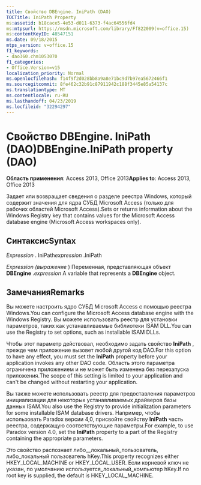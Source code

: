 ```yaml
---
title: Свойство DBEngine. IniPath (DAO)
TOCTitle: IniPath Property
ms:assetid: b18cace5-4e53-d011-6373-f4ac64556fd4
ms:mtpsurl: https://msdn.microsoft.com/library/Ff822009(v=office.15)
ms:contentKeyID: 48547151
ms.date: 09/18/2015
mtps_version: v=office.15
f1_keywords:
- dao360.chm1053070
f1_categories:
- Office.Version=v15
localization_priority: Normal
ms.openlocfilehash: f14f9f2d028bb8a9a8e71bc9d7b97ea5672466f1
ms.sourcegitcommit: 8fe462c32b91c87911942c188f3445e85a54137c
ms.translationtype: MT
ms.contentlocale: ru-RU
ms.lasthandoff: 04/23/2019
ms.locfileid: "32294297"
---
```

# <a name="dbengineinipath-property-dao"></a><span data-ttu-id="1053e-102">Свойство DBEngine. IniPath (DAO)</span><span class="sxs-lookup"><span data-stu-id="1053e-102">DBEngine.IniPath property (DAO)</span></span>


<span data-ttu-id="1053e-103">**Область применения**: Access 2013, Office 2013</span><span class="sxs-lookup"><span data-stu-id="1053e-103">**Applies to**: Access 2013, Office 2013</span></span>

<span data-ttu-id="1053e-104">Задает или возвращает сведения о разделе реестра Windows, который содержит значения для ядра СУБД Microsoft Access (только для рабочих областей Microsoft Access).</span><span class="sxs-lookup"><span data-stu-id="1053e-104">Sets or returns information about the Windows Registry key that contains values for the Microsoft Access database engine (Microsoft Access workspaces only).</span></span>

## <a name="syntax"></a><span data-ttu-id="1053e-105">Синтаксис</span><span class="sxs-lookup"><span data-stu-id="1053e-105">Syntax</span></span>

<span data-ttu-id="1053e-106">*Expression* . IniPath</span><span class="sxs-lookup"><span data-stu-id="1053e-106">*expression* .IniPath</span></span>

<span data-ttu-id="1053e-107">*Expression (выражение* ) Переменная, представляющая объект **DBEngine** .</span><span class="sxs-lookup"><span data-stu-id="1053e-107">*expression* A variable that represents a **DBEngine** object.</span></span>

## <a name="remarks"></a><span data-ttu-id="1053e-108">Замечания</span><span class="sxs-lookup"><span data-stu-id="1053e-108">Remarks</span></span>

<span data-ttu-id="1053e-109">Вы можете настроить ядро СУБД Microsoft Access с помощью реестра Windows.</span><span class="sxs-lookup"><span data-stu-id="1053e-109">You can configure the Microsoft Access database engine with the Windows Registry.</span></span> <span data-ttu-id="1053e-110">Вы можете использовать реестр для установки параметров, таких как устанавливаемые библиотеки ISAM DLL.</span><span class="sxs-lookup"><span data-stu-id="1053e-110">You can use the Registry to set options, such as installable ISAM DLLs.</span></span>

<span data-ttu-id="1053e-111">Чтобы этот параметр действовал, необходимо задать свойство **IniPath** , прежде чем приложение вызовет любой другой код DAO.</span><span class="sxs-lookup"><span data-stu-id="1053e-111">For this option to have any effect, you must set the **IniPath** property before your application invokes any other DAO code.</span></span> <span data-ttu-id="1053e-112">Область этого параметра ограничена приложением и не может быть изменена без перезапуска приложения.</span><span class="sxs-lookup"><span data-stu-id="1053e-112">The scope of this setting is limited to your application and can't be changed without restarting your application.</span></span>

<span data-ttu-id="1053e-113">Вы также можете использовать реестр для предоставления параметров инициализации для некоторых устанавливаемых драйверов базы данных ISAM.</span><span class="sxs-lookup"><span data-stu-id="1053e-113">You also use the Registry to provide initialization parameters for some installable ISAM database drivers.</span></span> <span data-ttu-id="1053e-114">Например, чтобы использовать Paradox версии 4,0, присвойте свойству **IniPath** часть реестра, содержащую соответствующие параметры.</span><span class="sxs-lookup"><span data-stu-id="1053e-114">For example, to use Paradox version 4.0, set the **IniPath** property to a part of the Registry containing the appropriate parameters.</span></span>

<span data-ttu-id="1053e-115">Это свойство распознает либо\_\_локальный\_пользователь, либо\_локальный пользователь hKey.</span><span class="sxs-lookup"><span data-stu-id="1053e-115">This property recognizes either HKEY\_LOCAL\_MACHINE or HKEY\_LOCAL\_USER.</span></span> <span data-ttu-id="1053e-116">Если корневой ключ не указан, по умолчанию используется\_локальный\_компьютер hKey.</span><span class="sxs-lookup"><span data-stu-id="1053e-116">If no root key is supplied, the default is HKEY\_LOCAL\_MACHINE.</span></span>

